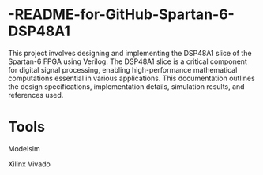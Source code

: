 # -README-for-GitHub-Spartan-6-DSP48A1

This project involves designing and implementing the DSP48A1 slice of the Spartan-6 FPGA using Verilog. The DSP48A1 slice is a critical component for digital signal processing, enabling high-performance mathematical computations essential in various applications. This documentation outlines the design specifications, implementation details, simulation results, and references used.

# Tools

Modelsim

Xilinx Vivado
